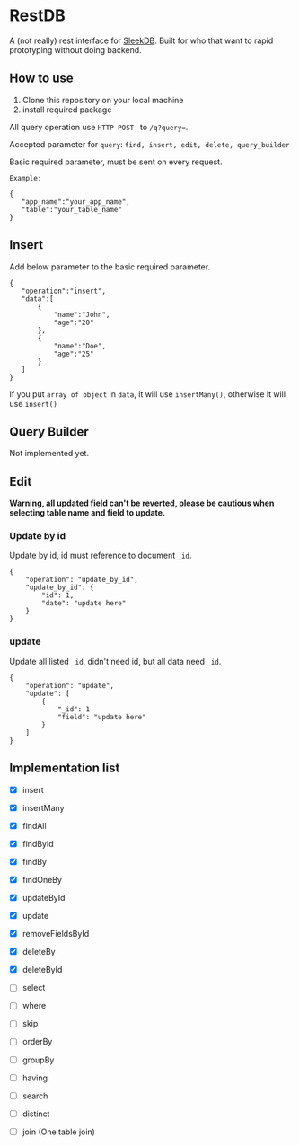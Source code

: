 
# RestDB

A (not really) rest interface for [SleekDB](https://github.com/rakibtg/SleekDB). Built for who that want to rapid prototyping without doing backend.

## How to use
1. Clone this repository on your local machine
2. install required package

All query operation use `HTTP POST ` to `/q?query=`.

Accepted parameter for `query`: `find, insert, edit, delete, query_builder`

Basic required parameter, must be sent on every request.

    Example:
    
    {
       "app_name":"your_app_name",
       "table":"your_table_name"
    }

## Insert

Add below parameter to the basic required parameter.
	
    {
       "operation":"insert",
       "data":[
	       {
		       "name":"John",
		       "age":"20"
	       },
	       {
		       "name":"Doe",
		       "age":"25"
	       }
       ]
    }
	
If you put `array of object` in `data`, it will use `insertMany()`, otherwise it will use `insert()`

## Query Builder

Not implemented yet.

## Edit
**Warning, all updated field can't be reverted, please be cautious when selecting table name and field to update.**

### Update by id
Update by id, id must reference to document `_id`.

    {
        "operation": "update_by_id",
        "update_by_id": {
            "id": 1,
            "date": "update here"
        }
    }

### update
Update all listed `_id`, didn't need id, but all data need `_id`.

    {
        "operation": "update",
        "update": [
            {
                "_id": 1
                "field": "update here"
            }
        ]
    }

## Implementation list

- [x] insert

- [x] insertMany

- [x] findAll

- [x] findById

- [x] findBy

- [x] findOneBy

- [x] updateById

- [x] update

- [x] removeFieldsById

- [x] deleteBy

- [x] deleteById

- [ ] select

- [ ] where

- [ ] skip

- [ ] orderBy

- [ ] groupBy

- [ ] having

- [ ] search

- [ ] distinct

- [ ] join (One table join)